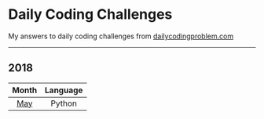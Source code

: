 # Daily Coding Challenges
My answers to daily coding challenges from 
[dailycodingproblem.com](https://www.dailycodingproblem.com/)

***
## 2018
Month | Language
:---: | :---:
[May](/1805_may_2018.py) | Python
